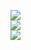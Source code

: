 ![](https://github-readme-stats.vercel.app/api?username=Sasanidas&theme=dracula&hide_border=true&include_all_commits=true&count_private=true)<br/>
![](https://github-readme-streak-stats.herokuapp.com/?user=Sasanidas&theme=dracula&hide_border=true)<br/>
![](https://github-readme-stats.vercel.app/api/top-langs/?username=Sasanidas&theme=dracula&hide_border=true&include_all_commits=true&count_private=true&layout=compact)
